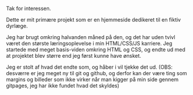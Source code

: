 Tak for interessen.

Dette er mit primære projekt som er en hjemmeside dedikeret til en fiktiv dyrlæge.

Jeg har brugt omkring halvanden måned på den, og det har uden tvivl været den største læringsoplevelse i min HTML/CSS/JS karriere.
Jeg startede med meget basis-viden omkring HTML og CSS, og endte ud med at projektet blev større end jeg først kunne have ønsket.

Jeg er stolt af hvad det endte som, og håber i vil tjekke det ud.
(OBS: desværre er jeg meget ny til git og github, og derfor kan der være ting som margins og billeder som ikke virker når man kigger på min side gennem gitpages, jeg har ikke fundet hvad det skyldes)
